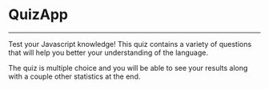 # QuizApp
***
Test your Javascript knowledge!  This quiz contains a variety of questions that will help you better your understanding of the language.

The quiz is multiple choice and you will be able to see your results along with a couple other statistics at the end.